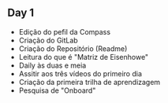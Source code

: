 ## Day 1
- Edição do pefil da Compass 
- Criação do GitLab
- Criação do Repositório (Readme)
- Leitura do que é "Matriz de Eisenhowe"
- Daily às duas e meia
- Assitir aos três vídeos do primeiro dia
- Criação da primeira trilha de aprendizagem 
- Pesquisa de "Onboard"